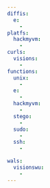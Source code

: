 ```yaml
---
diffis:
  e:
    -
platfs:
  hackmyvm:
    -
curls:
  visions:
    -
functions:
  unix:
    -
  e:
    -
  hackmyvm:
    -
  stego:
    -
  sudo:
    -
  ssh:
    -

wals:
  visionswu:
    -
---
```

